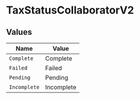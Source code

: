 # TaxStatusCollaboratorV2


## Values

| Name         | Value        |
| ------------ | ------------ |
| `Complete`   | Complete     |
| `Failed`     | Failed       |
| `Pending`    | Pending      |
| `Incomplete` | Incomplete   |